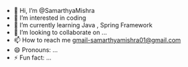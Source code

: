 - 👋 Hi, I’m @SamarthyaMishra
- 👀 I’m interested in coding
- 🌱 I’m currently learning Java , Spring Framework
- 💞️ I’m looking to collaborate on ...
- 📫 How to reach me gmail-samarthyamishra01@gmail.com
- 😄 Pronouns: ...
- ⚡ Fun fact: ...

<!---
SamarthyaMishra/SamarthyaMishra is a ✨ special ✨ repository because its `README.md` (this file) appears on your GitHub profile.
You can click the Preview link to take a look at your changes.
--->
